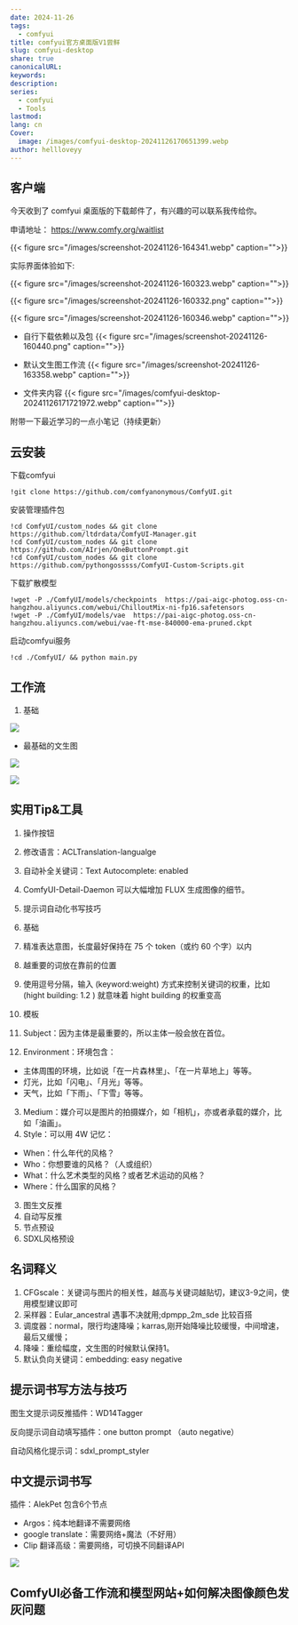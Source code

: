 ```yaml
---
date: 2024-11-26
tags:
  - comfyui
title: comfyui官方桌面版V1尝鲜
slug: comfyui-desktop
share: true
canonicalURL: 
keywords: 
description: 
series:
  - comfyui
  - Tools
lastmod: 
lang: cn
Cover:
  image: /images/comfyui-desktop-20241126170651399.webp
author: hellloveyy
---
```

## 客户端

今天收到了 comfyui 桌面版的下载邮件了，有兴趣的可以联系我传给你。

申请地址： https://www.comfy.org/waitlist

{{< figure src="/images/screenshot-20241126-164341.webp" caption="">}}


实际界面体验如下:

 {{< figure src="/images/screenshot-20241126-160323.webp" caption="">}}

{{< figure src="/images/screenshot-20241126-160332.png" caption="">}}

{{< figure src="/images/screenshot-20241126-160346.webp" caption="">}}

- 自行下载依赖以及包
{{< figure src="/images/screenshot-20241126-160440.png" caption="">}}

- 默认文生图工作流
{{< figure src="/images/screenshot-20241126-163358.webp" caption="">}}

- 文件夹内容
{{< figure src="/images/comfyui-desktop-20241126171721972.webp" caption="">}}

附带一下最近学习的一点小笔记（持续更新）

## 云安装

下载comfyui

```
!git clone https://github.com/comfyanonymous/ComfyUI.git
```

安装管理插件包

```
!cd ComfyUI/custom_nodes && git clone https://github.com/ltdrdata/ComfyUI-Manager.git
!cd ComfyUI/custom_nodes && git clone https://github.com/AIrjen/OneButtonPrompt.git
!cd ComfyUI/custom_nodes && git clone https://github.com/pythongosssss/ComfyUI-Custom-Scripts.git
```

下载扩散模型

```
!wget -P ./ComfyUI/models/checkpoints  https://pai-aigc-photog.oss-cn-hangzhou.aliyuncs.com/webui/ChilloutMix-ni-fp16.safetensors
!wget -P ./ComfyUI/models/vae  https://pai-aigc-photog.oss-cn-hangzhou.aliyuncs.com/webui/vae-ft-mse-840000-ema-pruned.ckpt
```

启动comfyui服务

```
!cd ./ComfyUI/ && python main.py
```

## 工作流

1. 基础

![](https://cdn.nlark.com/yuque/0/2024/png/42422671/1730019022582-1979ee2a-7d21-4510-ba4a-4eb0a9e7a12a.png)

- 最基础的文生图

![](https://cdn.nlark.com/yuque/0/2024/png/42422671/1730019419071-5d99340e-352d-4588-a18a-3299826d1016.png)

![](https://cdn.nlark.com/yuque/0/2024/jpeg/42422671/1730018445555-b6ba6a67-f586-4b2f-af5b-5f30cb4b17ba.jpeg)

## 实用Tip&工具

1. 操作按钮

1. 修改语言：ACLTranslation-langualge
2. 自动补全关键词：Text Autocomplete: enabled

2. ComfyUI-Detail-Daemon 可以大幅增加 FLUX 生成图像的细节。
3. 提示词自动化书写技巧

1. 基础

1. 精准表达意图，长度最好保持在 75 个 token（或约 60 个字）以内
2. 越重要的词放在靠前的位置
3. 使用逗号分隔，输入 (keyword:weight) 方式来控制关键词的权重，比如 (hight building: 1.2 ) 就意味着 hight building 的权重变高

2. 模板

1. Subject：因为主体是最重要的，所以主体一般会放在首位。
2. Environment：环境包含：

- 主体周围的环境，比如说「在一片森林里」、「在一片草地上」等等。
- 灯光，比如「闪电」、「月光」等等。
- 天气，比如「下雨」、「下雪」等等。

3. Medium：媒介可以是图片的拍摄媒介，如「相机」，亦或者承载的媒介，比如「油画」。
4. Style：可以用 4W 记忆：

- When：什么年代的风格？
- Who：你想要谁的风格？（人或组织）
- What：什么艺术类型的风格？或者艺术运动的风格？
- Where：什么国家的风格？

3. 图生文反推
4. 自动写反推
5. 节点预设
6. SDXL风格预设

## 名词释义

1. CFGscale：关键词与图片的相关性，越高与关键词越贴切，建议3-9之间，使用模型建议即可
2. 采样器：Eular_ancestral 遇事不决就用;dpmpp_2m_sde 比较百搭
3. 调度器：normal，限行均速降噪；karras,刚开始降噪比较缓慢，中间增速，最后又缓慢；
4. 降噪：重绘幅度，文生图的时候默认保持1。
5. 默认负向关键词：embedding: easy negative

## 提示词书写方法与技巧

图生文提示词反推插件：WD14Tagger

反向提示词自动填写插件：one button prompt （auto negative）

自动风格化提示词：sdxl_prompt_styler

## 中文提示词书写

插件：AlekPet 包含6个节点

- Argos：纯本地翻译不需要网络
- google translate：需要网络+魔法（不好用）
- Clip 翻译高级：需要网络，可切换不同翻译API

![](https://cdn.nlark.com/yuque/0/2024/png/42422671/1732511488437-3f1003a7-e472-4961-988c-a4e31bba9886.png)

## ComfyUI必备工作流和模型网站+如何解决图像颜色发灰问题